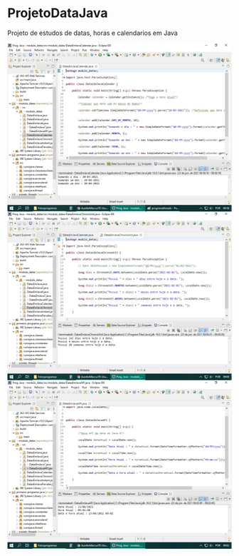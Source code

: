 # ProjetoDataJava
Projeto de estudos de datas, horas e calendarios em Java

<img src="/fotos/javacalendar.jpg" alt="ProgramaCadastro" display="block" align="center"/>

<img src="/fotos/javachrono.jpg" alt="ProgramaCadastro" display="block" align="center"/>

<img src="/fotos/javaapidata.jpg" alt="ProgramaCadastro" display="block" align="center"/>
